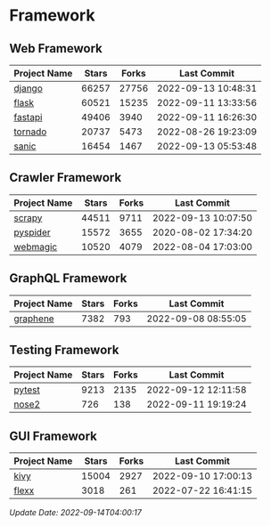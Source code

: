 # Framework

## Web Framework
| Project Name | Stars | Forks | Last Commit |
| ------------ | ----- | ----- | ----------- |
| [django](https://github.com/django/django) | 66257 | 27756 | 2022-09-13 10:48:31 |
| [flask](https://github.com/pallets/flask) | 60521 | 15235 | 2022-09-11 13:33:56 |
| [fastapi](https://github.com/tiangolo/fastapi) | 49406 | 3940 | 2022-09-11 16:26:30 |
| [tornado](https://github.com/tornadoweb/tornado) | 20737 | 5473 | 2022-08-26 19:23:09 |
| [sanic](https://github.com/sanic-org/sanic) | 16454 | 1467 | 2022-09-13 05:53:48 |

## Crawler Framework
| Project Name | Stars | Forks | Last Commit |
| ------------ | ----- | ----- | ----------- |
| [scrapy](https://github.com/scrapy/scrapy) | 44511 | 9711 | 2022-09-13 10:07:50 |
| [pyspider](https://github.com/binux/pyspider) | 15572 | 3655 | 2020-08-02 17:34:20 |
| [webmagic](https://github.com/code4craft/webmagic) | 10520 | 4079 | 2022-08-04 17:03:00 |

## GraphQL Framework
| Project Name | Stars | Forks | Last Commit |
| ------------ | ----- | ----- | ----------- |
| [graphene](https://github.com/graphql-python/graphene) | 7382 | 793 | 2022-09-08 08:55:05 |

## Testing Framework
| Project Name | Stars | Forks | Last Commit |
| ------------ | ----- | ----- | ----------- |
| [pytest](https://github.com/pytest-dev/pytest) | 9213 | 2135 | 2022-09-12 12:11:58 |
| [nose2](https://github.com/nose-devs/nose2) | 726 | 138 | 2022-09-11 19:19:24 |

## GUI Framework
| Project Name | Stars | Forks | Last Commit |
| ------------ | ----- | ----- | ----------- |
| [kivy](https://github.com/kivy/kivy) | 15004 | 2927 | 2022-09-10 17:00:13 |
| [flexx](https://github.com/flexxui/flexx) | 3018 | 261 | 2022-07-22 16:41:15 |

*Update Date: 2022-09-14T04:00:17*